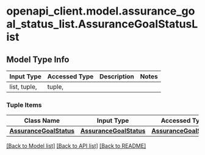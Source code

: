# openapi_client.model.assurance_goal_status_list.AssuranceGoalStatusList

## Model Type Info
Input Type | Accessed Type | Description | Notes
------------ | ------------- | ------------- | -------------
list, tuple,  | tuple,  |  | 

### Tuple Items
Class Name | Input Type | Accessed Type | Description | Notes
------------- | ------------- | ------------- | ------------- | -------------
[**AssuranceGoalStatus**](AssuranceGoalStatus.md) | [**AssuranceGoalStatus**](AssuranceGoalStatus.md) | [**AssuranceGoalStatus**](AssuranceGoalStatus.md) |  | 

[[Back to Model list]](../../README.md#documentation-for-models) [[Back to API list]](../../README.md#documentation-for-api-endpoints) [[Back to README]](../../README.md)

